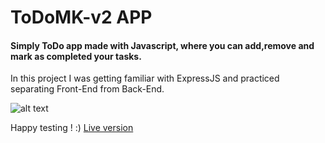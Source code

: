 # ToDoMK-v2 APP


#### Simply ToDo app made with Javascript, where you can add,remove and mark as completed your tasks.


In this project I was getting familiar with ExpressJS and practiced separating Front-End from Back-End.

  
  
![alt text](https://s4.gifyu.com/images/ezgif.com-gif-maker-28a037ef7ef88c95b.gif)
  
  Happy testing ! :) <a href="https://todo-mk-v2.herokuapp.com/">Live version<a>

